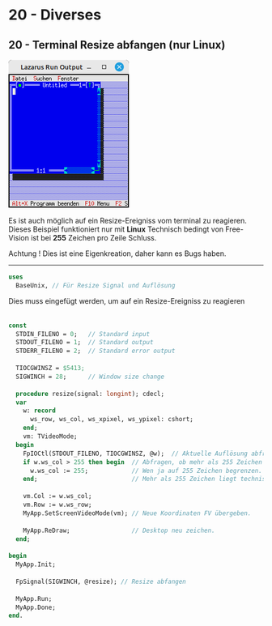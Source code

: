 # 20 - Diverses
## 20 - Terminal Resize abfangen (nur Linux)

![image.png](image.png)

Es ist auch möglich auf ein Resize-Ereigniss vom terminal zu reagieren.
Dieses Beispiel funktioniert nur mit **Linux**
Technisch bedingt von Free-Vision ist bei **255** Zeichen pro Zeile Schluss.

Achtung !
Dies ist eine Eigenkreation, daher kann es Bugs haben.

---

```pascal
uses
  BaseUnix, // Für Resize Signal und Auflösung
```

Dies muss eingefügt werden, um auf ein Resize-Ereigniss zu reagieren

```pascal

const
  STDIN_FILENO = 0;   // Standard input
  STDOUT_FILENO = 1;  // Standard output
  STDERR_FILENO = 2;  // Standard error output

  TIOCGWINSZ = $5413;
  SIGWINCH = 28;      // Window size change

  procedure resize(signal: longint); cdecl;
  var
    w: record
      ws_row, ws_col, ws_xpixel, ws_ypixel: cshort;
    end;
    vm: TVideoMode;
  begin
    FpIOCtl(STDOUT_FILENO, TIOCGWINSZ, @w);  // Aktuelle Auflösung abfragen.
    if w.ws_col > 255 then begin  // Abfragen, ob mehr als 255 Zeichen pro Spalte,
      w.ws_col := 255;            // Wen ja auf 255 Zeichen begrenzen.
    end;                          // Mehr als 255 Zeichen liegt technisch bei FV nicht drin !

    vm.Col := w.ws_col;
    vm.Row := w.ws_row;
    MyApp.SetScreenVideoMode(vm); // Neue Koordinaten FV übergeben.

    MyApp.ReDraw;                 // Desktop neu zeichen.
  end;

begin
  MyApp.Init;

  FpSignal(SIGWINCH, @resize); // Resize abfangen

  MyApp.Run;
  MyApp.Done;
end.
```


